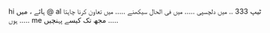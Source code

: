 hi ہائے ، میں @ al ٹیپ 333 ..
میں دلچسپی .....
میں فی الحال سیکھنے .....
میں تعاون کرنا چاہتا ہوں .....
me مجھ تک کیسے پہنچیں .....

<!---
altap333 / altap333 ایک ✨ خصوصی ✨ ذخیرہ ہے کیونکہ اس کی `README.md` (یہ فائل) آپ کے گٹ ہب پروفائل پر ظاہر ہوتی ہے ...
اپنی تبدیلیوں کو دیکھنے کے لئے آپ پیش نظارہ لنک پر کلک کرسکتے ہیں ...
--->
